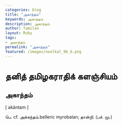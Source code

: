 ```yaml
---  
categories: blog  
title: "அகாந்தம்"
keywords: அகாந்தம்  
description: அகாந்தம்
author: Tamilan  
layout: Ruby  
tags:     
- அகாந்தம்
permalink: "அகாந்தம்"  
featured: /images/noolkal_96_6.png  
--- 
```

# தனித் தமிழகராதிக் களஞ்சியம்
## அகாந்தம்

[ akāntam ]  
  
பெ. cf. அக்கந்தம்.belleric myrobalan; தான்றி. (பச். மூ.)